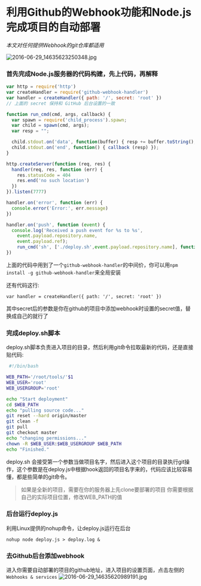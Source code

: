 # 利用Github的Webhook功能和Node.js完成项目的自动部署
_本文对任何提供Webhook的git仓库都适用_

![2016-06-29_14635623250348.jpg](https://pic.mylonly.com/2016-06-29_14635623250348.jpg)

### 首先完成Node.js服务器的代码构建，先上代码，再解释
	
``` Node.js
var http = require('http')
var createHandler = require('github-webhook-handler')
var handler = createHandler({ path: '/', secret: 'root' })
// 上面的 secret 保持和 GitHub 后台设置的一致

function run_cmd(cmd, args, callback) {
  var spawn = require('child_process').spawn;
  var child = spawn(cmd, args);
  var resp = "";

  child.stdout.on('data', function(buffer) { resp += buffer.toString(); });
  child.stdout.on('end', function() { callback (resp) });
}

http.createServer(function (req, res) {
  handler(req, res, function (err) {
    res.statusCode = 404
    res.end('no such location')
  })
}).listen(7777)

handler.on('error', function (err) {
  console.error('Error:', err.message)
})

handler.on('push', function (event) {
  console.log('Received a push event for %s to %s',
    event.payload.repository.name,
    event.payload.ref);
    run_cmd('sh', ['./deploy.sh',event.payload.repository.name], function(text){ console.log(text) });
})
```
上面的代码中用到了一个`github-webhook-handler`的中间价，你可以用`npm install -g github-webhook-handler`来全局安装

还有代码这行:
```
var handler = createHandler({ path: '/', secret: 'root' }) 
```
其中secret后的参数是你在github的项目中添加webhook时设置的secret值，替换成自己的就行了

### 完成deploy.sh脚本
deploy.sh脚本负责进入项目的目录，然后利用git命令拉取最新的代码，还是直接贴代码:

```Bash Shell
 #!/bin/bash

WEB_PATH='/root/tools/'$1
WEB_USER='root'
WEB_USERGROUP='root'

echo "Start deployment"
cd $WEB_PATH
echo "pulling source code..."
git reset --hard origin/master
git clean -f
git pull
git checkout master
echo "changing permissions..."
chown -R $WEB_USER:$WEB_USERGROUP $WEB_PATH
echo "Finished."
```
deploy.sh 会接受第一个参数当做项目名字，然后进入这个项目的目录执行git操作，这个参数是在deploy.js中根据hook返回的项目名字来的，代码应该比较容易懂，都是些简单的git命令。

> 如果是全新的项目，需要在你的服务器上先clone要部署的项目
> 你需要根据自己的实际项目位置，修改WEB_PATH的值

### 后台运行deploy.js
利用Linux提供的nohup命令，让deploy.js运行在后台

```
nohup node deploy.js > deploy.log &
```

### 去Github后台添加webhook
进入你需要自动部署的项目的github地址，进入项目的设置页面，点击左侧的`Webhooks & services`
![2016-06-29_14635620989191.jpg](https://pic.mylonly.com/2016-06-29_14635620989191.jpg)






